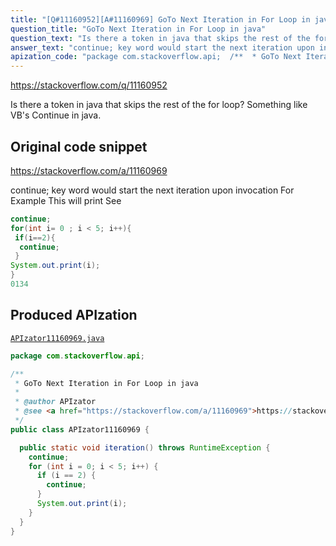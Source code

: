 ```yaml
---
title: "[Q#11160952][A#11160969] GoTo Next Iteration in For Loop in java"
question_title: "GoTo Next Iteration in For Loop in java"
question_text: "Is there a token in java that skips the rest of the for loop? Something like VB's Continue in java."
answer_text: "continue; key word would start the next iteration upon invocation For Example This will print See"
apization_code: "package com.stackoverflow.api;  /**  * GoTo Next Iteration in For Loop in java  *  * @author APIzator  * @see <a href=\"https://stackoverflow.com/a/11160969\">https://stackoverflow.com/a/11160969</a>  */ public class APIzator11160969 {    public static void iteration() throws RuntimeException {     continue;     for (int i = 0; i < 5; i++) {       if (i == 2) {         continue;       }       System.out.print(i);     }   } }"
---
```


https://stackoverflow.com/q/11160952

Is there a token in java that skips the rest of the for loop?
Something like VB&#x27;s Continue in java.



## Original code snippet

https://stackoverflow.com/a/11160969

continue; key word would start the next iteration upon invocation
For Example
This will print
See

```java
continue;
for(int i= 0 ; i < 5; i++){
 if(i==2){
  continue;
 }
System.out.print(i);
}
0134
```

## Produced APIzation

[`APIzator11160969.java`](https://github.com/pasqualesalza/apization-temp-data/raw/master/apizations/java/APIzator11160969.java)

```java
package com.stackoverflow.api;

/**
 * GoTo Next Iteration in For Loop in java
 *
 * @author APIzator
 * @see <a href="https://stackoverflow.com/a/11160969">https://stackoverflow.com/a/11160969</a>
 */
public class APIzator11160969 {

  public static void iteration() throws RuntimeException {
    continue;
    for (int i = 0; i < 5; i++) {
      if (i == 2) {
        continue;
      }
      System.out.print(i);
    }
  }
}

```